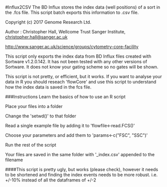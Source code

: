 #Influx2CSV
The BD Influx stores the index data (well positions) of a sort in the .fcs file.  This script batch exports this information to .csv file.

Copyright (c) 2017 Genome Research Ltd.

Author : Christopher Hall, Wellcome Trust Sanger Institute, christopher.hall@sanger.ac.uk

http://www.sanger.ac.uk/science/groups/cytometry-core-facility

This script only exports the index data from BD Influx files created with Sortware v1.2.0.142.  It has not been tested with any other versions of Sortware.  It does not know your gating scheme so no gates will be shown.  

This script is not pretty, or efficient, but it works.  If you want to analyse your data in R you should reseach 'flowCore' and use this script to understand how the index data is saved in the fcs file.

###Instructions
Learn the basics of how to use an R script

Place your files into a folder

Change the 'setwd()' to that folder

Read a single example file by adding it to 'flowfile<-read.FCS()'

Choose your parameters and add them to 'params<-c("FSC", "SSC")'

Run the rest of the script

Your files are saved in the same folder with '_index.csv' appended to the filename

####This script is pretty ugly, but works (please check), however it needs to be shortened and finding the index events needs to be more robust.  i.e. +/-10% instead of all the dataframes of +/-2
